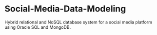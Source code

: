 # Social-Media-Data-Modeling
Hybrid relational and NoSQL database system for a social media platform using Oracle SQL and MongoDB.
